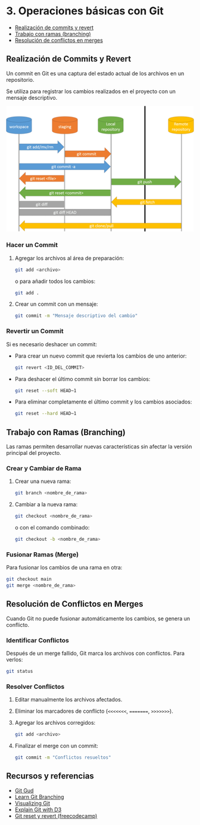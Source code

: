 # 3. Operaciones básicas con Git

- [Realización de commits y revert](#realización-de-commits-y-revert)
- [Trabajo con ramas (branching)](#trabajo-con-ramas-branching)
- [Resolución de conflictos en merges](#resolución-de-conflictos-en-merges)

## Realización de Commits y Revert

Un commit en Git es una captura del estado actual de los archivos en un repositorio.

Se utiliza para registrar los cambios realizados en el proyecto con un mensaje descriptivo.

![git full workflow](git-full-workflow.png)

### Hacer un Commit

1. Agregar los archivos al área de preparación:

   ```bash
   git add <archivo>
   ```
   o para añadir todos los cambios:

   ```bash
   git add .
   ```
2. Crear un commit con un mensaje:

   ```bash
   git commit -m "Mensaje descriptivo del cambio"
   ```

### Revertir un Commit

Si es necesario deshacer un commit:

- Para crear un nuevo commit que revierta los cambios de uno anterior:

  ```bash
  git revert <ID_DEL_COMMIT>
  ```
- Para deshacer el último commit sin borrar los cambios:

  ```bash
  git reset --soft HEAD~1
  ```
- Para eliminar completamente el último commit y los cambios asociados:

  ```bash
  git reset --hard HEAD~1
  ```

## Trabajo con Ramas (Branching)

Las ramas permiten desarrollar nuevas características sin afectar la versión principal del proyecto.

### Crear y Cambiar de Rama

1. Crear una nueva rama:

   ```bash
   git branch <nombre_de_rama>
   ```
2. Cambiar a la nueva rama:

   ```bash
   git checkout <nombre_de_rama>
   ```
   o con el comando combinado:

   ```bash
   git checkout -b <nombre_de_rama>
   ```

### Fusionar Ramas (Merge)

Para fusionar los cambios de una rama en otra:

```bash
git checkout main
git merge <nombre_de_rama>
```

## Resolución de Conflictos en Merges

Cuando Git no puede fusionar automáticamente los cambios, se genera un conflicto.

### Identificar Conflictos

Después de un merge fallido, Git marca los archivos con conflictos. Para verlos:

```bash
git status
```

### Resolver Conflictos

1. Editar manualmente los archivos afectados.
2. Eliminar los marcadores de conflicto (`<<<<<<<`, `=======`, `>>>>>>>`).
3. Agregar los archivos corregidos:

   ```bash
   git add <archivo>
   ```
4. Finalizar el merge con un commit:

   ```bash
   git commit -m "Conflictos resueltos"
   ```

## Recursos y referencias

- [Git Gud](https://nic-hartley.github.io/git-gud/)
- [Learn Git Branching](https://learngitbranching.js.org/?locale=es_ES)
- [Visualizing Git](https://git-school.github.io/visualizing-git/)
- [Explain Git with D3](https://onlywei.github.io/explain-git-with-d3/)
- [Git reset y revert (freecodecamp)](https://www.freecodecamp.org/espanol/news/la-guia-definitiva-para-git-reset-y-git-revert/)
